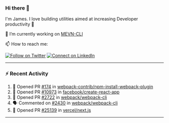 ### Hi there 👋

I'm James. I love building utilities aimed at increasing Developer productivity :raised_hands: 

🔭 I’m currently working on [MEVN-CLI](https://github.com/madlabsinc/mevn-cli)

📫 How to reach me:

[![Follow on Twitter](https://img.shields.io/badge/--twitter?label=Twitter&logo=Twitter&style=social)](https://twitter.com/james_madhacks) [![Connect on LinkedIn](https://img.shields.io/badge/--linkedin?label=LinkedIn&logo=LinkedIn&style=social)](https://www.linkedin.com/in/jamesgeorge007)

---

### :zap: Recent Activity

<!--START_SECTION:activity-->
1. 💪 Opened PR [#174](https://github.com/webpack-contrib/npm-install-webpack-plugin/pull/174) in [webpack-contrib/npm-install-webpack-plugin](https://github.com/webpack-contrib/npm-install-webpack-plugin)
2. 💪 Opened PR [#10973](https://github.com/facebook/create-react-app/pull/10973) in [facebook/create-react-app](https://github.com/facebook/create-react-app)
3. 💪 Opened PR [#2722](https://github.com/webpack/webpack-cli/pull/2722) in [webpack/webpack-cli](https://github.com/webpack/webpack-cli)
4. 🗣 Commented on [#2430](https://github.com/webpack/webpack-cli/issues/2430) in [webpack/webpack-cli](https://github.com/webpack/webpack-cli)
5. 💪 Opened PR [#25139](https://github.com/vercel/next.js/pull/25139) in [vercel/next.js](https://github.com/vercel/next.js)
<!--END_SECTION:activity-->

---

<!--
**jamesgeorge007/jamesgeorge007** is a ✨ _special_ ✨ repository because its `README.md` (this file) appears on your GitHub profile.

Here are some ideas to get you started:

- 🌱 I’m currently learning ...
- 👯 I’m looking to collaborate on ...
- 🤔 I’m looking for help with ...
- 💬 Ask me about ...
- 😄 Pronouns: ...
- ⚡ Fun fact: ...
-->
